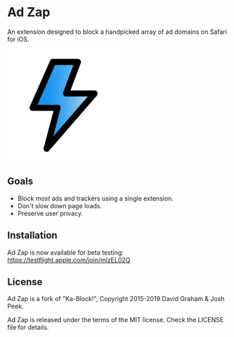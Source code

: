 # Ad Zap

An extension designed to block a handpicked array of ad domains on Safari for iOS.

<img src="/Shared%20(App)/Assets.xcassets/AppIcon.appiconset/zapper.png" width="256" height="256" alt="Ad Zap logo">

## Goals

- Block *most* ads and trackers using a single extension.
- Don't slow down page loads.
- Preserve user privacy.

## Installation

Ad Zap is now available for beta testing: https://testflight.apple.com/join/mlzEL02Q

## License

Ad Zap is a fork of "Ka-Block!", Copyright 2015-2019 David Graham & Josh Peek.

Ad Zap is released under the terms of the MIT license. Check the LICENSE
file for details.

